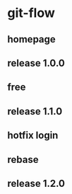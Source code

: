# git-flow

## homepage

## release 1.0.0

## free

## release 1.1.0

## hotfix login

## rebase

## release 1.2.0